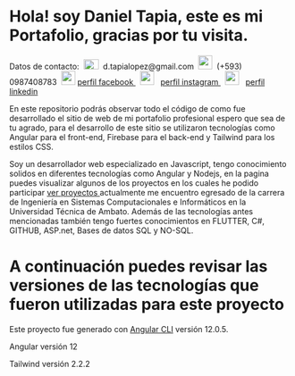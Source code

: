 

# Hola! soy Daniel Tapia, este es mi Portafolio, gracias por tu visita.

<p>Datos de contacto: &nbsp;<img src="https://res.cloudinary.com/latamarket/image/upload/v1624402815/correo-electronico_nbquqp.png" width="27"  height="18"/> &nbsp;d.tapialopez@gmail.com &nbsp;<img src="https://res.cloudinary.com/latamarket/image/upload/v1624402546/007-whatsapp_h6tkoy.png" width="25"  height="25"/> &nbsp;(+593) 0987408783 &nbsp;<img src="https://res.cloudinary.com/latamarket/image/upload/v1624402546/043-facebook-1_m4mpj8.png" width="25"  height="25"/> <a href="https://www.facebook.com/Da4le/"> perfil facebook </a> &nbsp;   <img src="https://res.cloudinary.com/latamarket/image/upload/v1624402546/034-instagram_xuxubn.png" width="25"  height="25"/> &nbsp; <a href="https://www.instagram.com/dannyalejo7/"> perfil instagram </a> &nbsp; <img src="https://res.cloudinary.com/latamarket/image/upload/v1624402546/031-linkedin_xnokys.png" width="25"  height="25"/> &nbsp; <a href="https://www.linkedin.com/in/daniel-tapia-5687b91b4/"> perfil linkedin </a></p>

En este repositorio podrás observar todo el código de como fue desarrollado el sitio de web de mi portafolio profesional espero que sea de tu agrado, para el desarrollo de este sitio se utilizaron tecnologías como Angular para el front-end, Firebase para el back-end y Tailwind para los estilos CSS.

Soy un desarrollador web especializado en Javascript, tengo conocimiento solidos en diferentes tecnologías como Angular y Nodejs, en la pagina puedes visualizar algunos de los proyectos en los cuales he podido participar <a href="URL"> ver proyectos </a> actualmente me encuentro egresado de la carrera de Ingeniería en Sistemas Computacionales e Informáticos en la Universidad Técnica de Ambato. Además de las tecnologías antes mencionadas también tengo fuertes conocimientos en FLUTTER, C#, GITHUB, ASP.net, Bases de datos SQL y NO-SQL.

# A continuación puedes revisar las versiones de las tecnologías que fueron utilizadas para este proyecto

Este proyecto fue generado con [Angular CLI](https://github.com/angular/angular-cli) versión 12.0.5.

Angular versión 12

Tailwind versión 2.2.2
